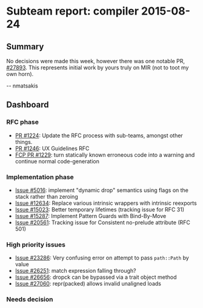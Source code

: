 # Subteam report: compiler 2015-08-24

## Summary

No decisions were made this week, however there was one notable PR,
[#27893](https://github.com/rust-lang/rust/pull/27893). This
represents initial work by yours truly on MIR (not to toot my own
horn).

-- nmatsakis

## Dashboard

### RFC phase

- [PR #1224](https://github.com/rust-lang/rfcs/pull/1224):
  Update the RFC process with sub-teams, amongst other things.
- [PR #1246](https://github.com/rust-lang/rfcs/pull/1246):
  UX Guidelines RFC
- [FCP PR #1229](https://github.com/rust-lang/rfcs/pull/1229):
  turn statically known erroneous code into a warning and continue normal code-generation

### Implementation phase

- [Issue #5016](https://github.com/rust-lang/rust/issues/5016):
  implement "dynamic drop" semantics using flags on the stack rather than zeroing
- [Issue #12634](https://github.com/rust-lang/rust/issues/12634):
  Replace various intrinsic wrappers with intrinsic reexports
- [Issue #15023](https://github.com/rust-lang/rust/issues/15023):
  Better temporary lifetimes (tracking issue for RFC 31)
- [Issue #15287](https://github.com/rust-lang/rust/issues/15287):
  Implement Pattern Guards with Bind-By-Move
- [Issue #20561](https://github.com/rust-lang/rust/issues/20561):
  Tracking issue for Consistent no-prelude attribute (RFC 501)

### High priority issues

- [Issue #23286](https://github.com/rust-lang/rust/issues/23286):
  Very confusing error on attempt to pass `path::Path` by value
- [Issue #26251](https://github.com/rust-lang/rust/issues/26251):
  match expression falling through?
- [Issue #26656](https://github.com/rust-lang/rust/issues/26656):
  dropck can be bypassed via a trait object method
- [Issue #27060](https://github.com/rust-lang/rust/issues/27060):
  repr(packed) allows invalid unaligned loads

### Needs decision

